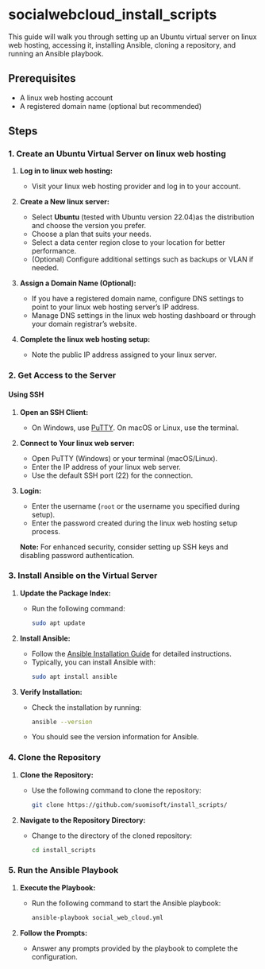 # socialwebcloud_install_scripts
This guide will walk you through setting up an Ubuntu virtual server on linux web hosting, accessing it, installing Ansible, cloning a repository, and running an Ansible playbook.

## Prerequisites

- A linux web hosting account
- A registered domain name (optional but recommended)

## Steps

### 1. Create an Ubuntu Virtual Server on linux web hosting

1. **Log in to linux web hosting:**
   - Visit your linux web hosting provider and log in to your account.

2. **Create a New linux server:**
   - Select **Ubuntu** (tested with Ubuntu version 22.04)as the distribution and choose the version you prefer.
   - Choose a plan that suits your needs.
   - Select a data center region close to your location for better performance.
   - (Optional) Configure additional settings such as backups or VLAN if needed.

3. **Assign a Domain Name (Optional):**
   - If you have a registered domain name, configure DNS settings to point to your linux web hosting server’s IP address.
   - Manage DNS settings in the linux web hosting dashboard or through your domain registrar’s website.

4. **Complete the linux web hosting setup:**
   - Note the public IP address assigned to your linux server.

### 2. Get Access to the Server

#### Using SSH

1. **Open an SSH Client:**
   - On Windows, use [PuTTY](https://www.putty.org). On macOS or Linux, use the terminal.

2. **Connect to Your linux web server:**
   - Open PuTTY (Windows) or your terminal (macOS/Linux).
   - Enter the IP address of your linux web server.
   - Use the default SSH port (22) for the connection.

3. **Login:**
   - Enter the username (`root` or the username you specified during setup).
   - Enter the password created during the linux web hosting setup process.

   **Note:** For enhanced security, consider setting up SSH keys and disabling password authentication.

### 3. Install Ansible on the Virtual Server

1. **Update the Package Index:**
   - Run the following command:
     ```bash
     sudo apt update
     ```

2. **Install Ansible:**
   - Follow the [Ansible Installation Guide](https://docs.ansible.com/ansible/latest/installation_guide/intro_installation.html) for detailed instructions.
   - Typically, you can install Ansible with:
     ```bash
     sudo apt install ansible
     ```

3. **Verify Installation:**
   - Check the installation by running:
     ```bash
     ansible --version
     ```
   - You should see the version information for Ansible.

### 4. Clone the Repository

1. **Clone the Repository:**
   - Use the following command to clone the repository:
     ```bash
     git clone https://github.com/suomisoft/install_scripts/
     ```

2. **Navigate to the Repository Directory:**
   - Change to the directory of the cloned repository:
     ```bash
     cd install_scripts
     ```

### 5. Run the Ansible Playbook

1. **Execute the Playbook:**
   - Run the following command to start the Ansible playbook:
     ```bash
     ansible-playbook social_web_cloud.yml
     ```

2. **Follow the Prompts:**
   - Answer any prompts provided by the playbook to complete the configuration.
